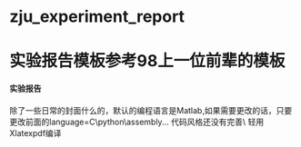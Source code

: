 # zju_experiment_report
# 实验报告模板参考98上一位前辈的模板
#### 实验报告
除了一些日常的封面什么的，默认的编程语言是Matlab,如果需要更改的话，只要更改前面的language=C\python\assembly...
代码风格还没有完善\\
轻用Xlatexpdf编译
